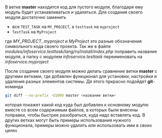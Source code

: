 В ветке **master** находится код для пустого модуля, благодаря ему модуль будет устанавливаться и удаляться.
Для создания своего модуля достаточно заменить
- все `TEST_TASK` на `MY_PROJECT`, а `testtask` на `myproject`
- `TestTask` на `MyProject`

где *MY_PROJECT*, *myproject* и *MyProject* это разные обозначения символьного кода своего проекта.
Так же в файле *modules/infoservice.testtask/lang/ru/install/index.php* поправить название модуля, а папку с модулем *infoservice.testtask* переименовать на *infoservice.myproject*

После создания своего модуля можно делать сравнение ветки **master** с другими ветками, где добавлен функционал для установки, настройки и удаления разных элементов системы. Дя  этого пркрасно подойдет **git**-команда
```bash
git diff --no-prefix -U1000 master <название ветки>
```
которая покажет какой код куда был добавлен к основному модулю вместе со всем содержимым файлов, в которых были внесены поправки, чтобы быстрее разобраться, куда надо вставлять код. В других ветках могут быть примеры использования нужного функционала, примеры можно удалить или использовать ими в своих целях
